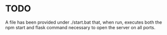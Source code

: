 # TODO
A file has been provided under ./start.bat that, when run, executes both the npm start and flask command necessary to open the server on all ports.